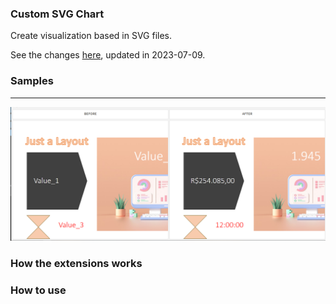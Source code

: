 ### Custom SVG Chart

Create visualization based in SVG files.

See the changes [here](https://github.com/WedersonCD/customSVGChart/blob/main/CHANGELOG.MD "Changed Log"), updated in 2023-07-09.

### Samples

------------
![](https://github.com/WedersonCD/customSVGChart/blob/main/SVG%20Template%20Samples/3_sample_image.png?raw=true)



### How the extensions works


### How to use